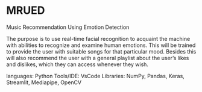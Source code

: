 # MRUED
Music Recommendation Using Emotion Detection

The purpose is to use real-time facial recognition to acquaint the machine with abilities to recognize and examine human emotions. This will be trained to provide the user with suitable songs for that particular mood. Besides this will also recommend the user with a general playlist about the user’s likes and dislikes, which they can access whenever they wish.

languages: Python
Tools/IDE: VsCode
Libraries: NumPy, Pandas, Keras, Streamlit, Mediapipe, OpenCV

